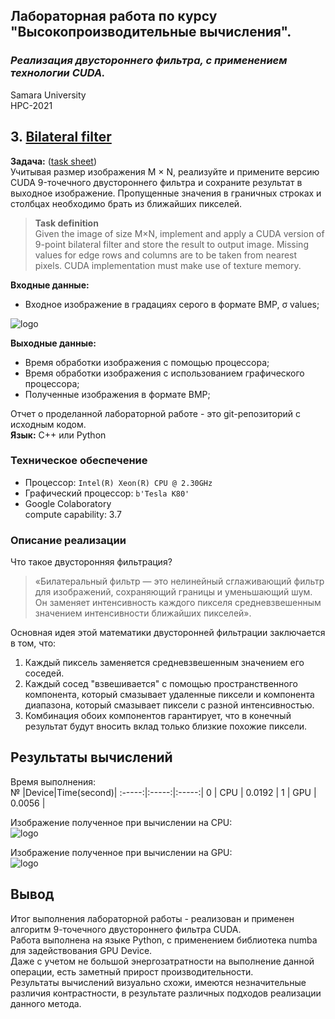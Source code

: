 ## Лабораторная работа по курсу "Высокопроизводительные вычисления".<br/>
### *Реализация двустороннего фильтра, с применением технологии CUDA.* <br/>
Samara University <br/>
HPC-2021

## 3. [Bilateral filter](https://github.com/Dark-MonkGI/Laboratory-work/blob/main/3.%20Bilateral%20filter/Bilateral%20filter_ILia.ipynb)

**Задача:**  ([task sheet](https://github.com/Dark-MonkGI/Laboratory-work/blob/main/3.%20Bilateral%20filter/Methodical%20instructions%20bilateral.pdf))  
Учитывая размер изображения M × N, реализуйте и примените версию CUDA 9-точечного двустороннего фильтра и сохраните
результат в выходное изображение. Пропущенные значения в граничных строках и столбцах необходимо брать из ближайших пикселей.<br/>

> **Task definition** <br/>
> Given the image of size M×N, implement and apply a CUDA version of 9-point bilateral filter and store the
> result to output image. Missing values for edge rows and columns are to be taken from nearest pixels. CUDA implementation must make use of texture memory.<br/>


**Входные данные:** <br/>
- Входное изображение в градациях серого в формате BMP, σ values;<br/>

![logo](https://raw.githubusercontent.com/Dark-MonkGI/Laboratory-work/main/3.%20Bilateral%20filter/image/original_image_batman.bmp) <br/>

**Выходные данные:** <br/>
- Время обработки изображения с помощью процессора;<br/>
- Время обработки изображения с использованием графического процессора;<br/>
- Полученные изображения в формате BMP;<br/>

Отчет о проделанной лабораторной работе - это git-репозиторий с исходным кодом.<br/>
**Язык:**  C++ или Python <br/> 

###  **Техническое обеспечение** <br/>
-  Процессор: `Intel(R) Xeon(R) CPU @ 2.30GHz`<br/>
-  Графический процессор: `b'Tesla K80'` <br/>
-  Google Colaboratory <br/>
   compute capability: 3.7 <br/>
   
###  **Описание реализации** 
Что такое двусторонняя фильтрация?
> «Билатеральный фильтр — это нелинейный сглаживающий фильтр для изображений, сохраняющий границы и уменьшающий шум. Он заменяет интенсивность каждого пикселя средневзвешенным  значением интенсивности ближайших пикселей». <br/>

Основная идея этой математики двусторонней фильтрации заключается в том, что: <br/>

 1. Каждый пиксель заменяется средневзвешенным значением его соседей. <br/>
 2. Каждый сосед "взвешивается" с помощью пространственного компонента, который смазывает удаленные пиксели и компонента диапазона, который смазывает пиксели с разной интенсивностью. <br/>
 3. Комбинация обоих компонентов гарантирует, что в конечный результат будут вносить вклад только близкие похожие пиксели. <br/>

##  **Результаты вычислений** <br/>
Время выполнения: <br/>
№ |Device|Time(second)| 
:-----:|:-----:|:-----:|
0 | CPU |	0.0192 |
1 | GPU |	0.0056 |
<br/>

Изображение полученное при вычислении на CPU: <br/>
![logo](https://raw.githubusercontent.com/Dark-MonkGI/Laboratory-work/main/3.%20Bilateral%20filter/image/bilateral_image_on_CPU.bmp) <br/>

Изображение полученное при вычислении на GPU: <br/>
![logo](https://raw.githubusercontent.com/Dark-MonkGI/Laboratory-work/main/3.%20Bilateral%20filter/image/bilateral_image_on_GPU.bmp) <br/>

 ##  **Вывод**<br/> 
Итог выполнения лабораторной работы - реализован и применен алгоритм 9-точечного двустороннего фильтра CUDA. <br/>
Работа выполнена на языке Python, с применением библиотека numba для задействования GPU Device. <br/>
Даже с учетом не большой энергозатратности на выполнение данной операции, есть заметный прирост производительности. <br/>
Результаты вычислений визуально схожи, имеются незначительные различия контрастности, в результате различных подходов реализации данного метода. <br/>






